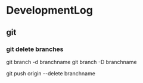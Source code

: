 # DevelopmentLog


## git

### git delete branches

git branch -d branchname
git branch -D branchname

git push origin --delete branchname
